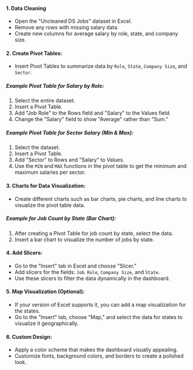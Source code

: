 #### 1. **Data Cleaning**
   - Open the "Uncleaned DS Jobs" dataset in Excel.
   - Remove any rows with missing salary data.
   - Create new columns for average salary by role, state, and company size.

#### 2. **Create Pivot Tables:**
   - Insert Pivot Tables to summarize data by `Role`, `State`, `Company Size`, and `Sector`.
   
##### Example Pivot Table for Salary by Role:
1. Select the entire dataset.
2. Insert a Pivot Table.
3. Add "Job Role" to the Rows field and "Salary" to the Values field.
4. Change the "Salary" field to show "Average" rather than "Sum."

##### Example Pivot Table for Sector Salary (Min & Max):
1. Select the dataset.
2. Insert a Pivot Table.
3. Add "Sector" to Rows and "Salary" to Values.
4. Use the `MIN` and `MAX` functions in the pivot table to get the minimum and maximum salaries per sector.

#### 3. **Charts for Data Visualization:**
   - Create different charts such as bar charts, pie charts, and line charts to visualize the pivot table data.

##### Example for Job Count by State (Bar Chart):
1. After creating a Pivot Table for job count by state, select the data.
2. Insert a bar chart to visualize the number of jobs by state.

#### 4. **Add Slicers:**
   - Go to the "Insert" tab in Excel and choose "Slicer."
   - Add slicers for the fields: `Job Role`, `Company Size`, and `State`.
   - Use these slicers to filter the data dynamically in the dashboard.

#### 5. **Map Visualization (Optional):**
   - If your version of Excel supports it, you can add a map visualization for the states.
   - Go to the "Insert" tab, choose "Map," and select the data for states to visualize it geographically.

#### 6. **Custom Design:**
   - Apply a color scheme that makes the dashboard visually appealing.
   - Customize fonts, background colors, and borders to create a polished look.
